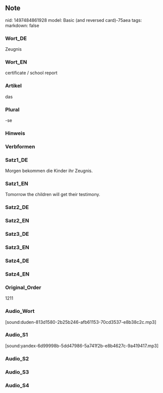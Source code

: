 ## Note
nid: 1497484861928
model: Basic (and reversed card)-75aea
tags: 
markdown: false

### Wort_DE
Zeugnis

### Wort_EN
certificate / school report

### Artikel
das

### Plural
-se

### Hinweis


### Verbformen


### Satz1_DE
Morgen bekommen die Kinder ihr Zeugnis.

### Satz1_EN
Tomorrow the children will get their testimony.

### Satz2_DE


### Satz2_EN


### Satz3_DE


### Satz3_EN


### Satz4_DE


### Satz4_EN


### Original_Order
1211

### Audio_Wort
[sound:duden-813d1580-2b25b246-afb61153-70cd3537-e8b38c2c.mp3]

### Audio_S1
[sound:yandex-6d99998b-5dd47986-5a741f2b-e8b4627c-9a419417.mp3]

### Audio_S2


### Audio_S3


### Audio_S4

